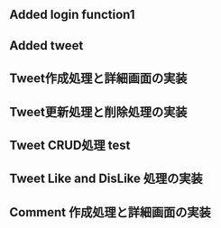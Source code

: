 
## Added login function1

## Added tweet

## Tweet作成処理と詳細画面の実装
## Tweet更新処理と削除処理の実装
## Tweet CRUD処理 test
## Tweet Like and DisLike 処理の実装
## Comment 作成処理と詳細画面の実装